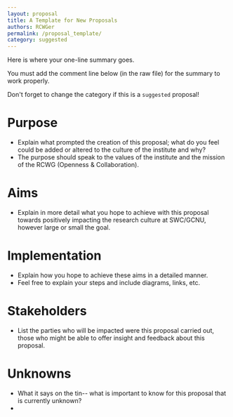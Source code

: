```yaml
---
layout: proposal
title: A Template for New Proposals
authors: RCWGer
permalink: /proposal_template/
category: suggested
---
```


Here is where your one-line summary goes.

You must add the comment line below (in the raw file) for the summary to work properly.

<!--end summary-->

Don't forget to change the category if this is a `suggested` proposal! 

# Purpose

- Explain what prompted the creation of this proposal; what do you feel could be added or altered to the culture of the institute and why?
- The purpose should speak to the values of the institute and the mission of the RCWG (Openness & Collaboration).

# Aims

- Explain in more detail what you hope to achieve with this proposal towards positively impacting the research culture at SWC/GCNU, however large or small the goal.

# Implementation

- Explain how you hope to achieve these aims in a detailed manner.
- Feel free to explain your steps and include diagrams, links, etc.

# Stakeholders

 - List the parties who will be impacted were this proposal carried out, those who might be able to offer insight and feedback about this proposal.

# Unknowns

- What it says on the tin-- what is important to know for this proposal that is currently unknown?
- 